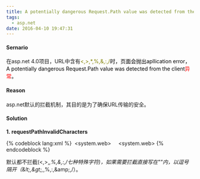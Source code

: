 ```yaml
---
title: A potentially dangerous Request.Path value was detected from the client
tags:
  - asp.net
date: 2016-04-10 19:47:31
---
```


#### Sernario

在asp.net 4.0项目，URL中含有<span style="color: #808000;">&lt;,&gt;,*,%,&amp;,:,/<span style="color: #000000;">时，页面会抛出apllication error，A potentially dangerous Request.Path value was detected from the client<span style="color: #ff0000;">异常<span style="color: #000000;">。</span></span></span></span><!--more-->

#### Reason

asp.net默认的拦截机制，其目的是为了确保URL传输的安全。

#### Solution

**1. requestPathInvalidCharacters**

{% codeblock lang:xml %}
 <system.web>
    <httpRuntime requestPathInvalidCharacters="" />
 <system.web>
 {% endcodeblock %}

默认都不拦截(&lt;,&gt;,*,%,&amp;,:,/七种特殊字符)，如果需要拦截直接写在""内，以逗号隔开（&amp;lt;,&amp;gt;,*,%,:,&amp;amp;,/）。